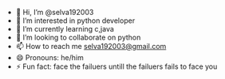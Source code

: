 - 👋 Hi, I’m @selva192003
- 👀 I’m interested in python developer
- 🌱 I’m currently learning c,java
- 💞️ I’m looking to collaborate on python
- 📫 How to reach me selva192003@gmail.com
- 😄 Pronouns: he/him
- ⚡ Fun fact: face the failuers untill the failuers fails to face you

<!---
selva192003/selva192003 is a ✨ special ✨ repository because its `README.md` (this file) appears on your GitHub profile.
You can click the Preview link to take a look at your changes.
--->
